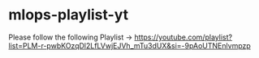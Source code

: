 # mlops-playlist-yt


Please follow the following Playlist -> https://youtube.com/playlist?list=PLM-r-pwbKOzqDl2LfLVwjEJVh_mTu3dUX&si=-9pAoUTNEnlvmpzp

